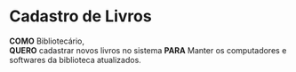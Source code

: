
# Cadastro de Livros

**COMO** Bibliotecário,  
**QUERO** cadastrar novos livros no sistema
**PARA** Manter os computadores e softwares da biblioteca atualizados.
